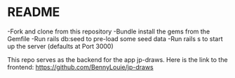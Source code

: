 # README

-Fork and clone from this repository
-Bundle install the gems from the Gemfile
-Run rails db:seed to pre-load some seed data
-Run rails s to start up the server (defaults at Port 3000)

This repo serves as the backend for the app jp-draws.
Here is the link to the frontend: https://github.com/BennyLouie/jp-draws
